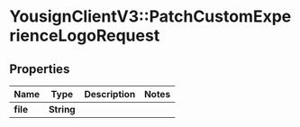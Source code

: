 # YousignClientV3::PatchCustomExperienceLogoRequest

## Properties
Name | Type | Description | Notes
------------ | ------------- | ------------- | -------------
**file** | **String** |  | 

